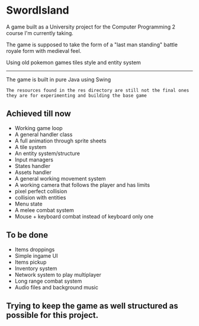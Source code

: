 # SwordIsland

A game built as a University project for the Computer Programming 2 course I'm currently taking.

The game is supposed to take the form of a "last man standing" battle royale form with medieval feel.

Using old pokemon games tiles style and entity system

___

The game is built in pure Java using Swing

```
The resources found in the res directory are still not the final ones they are for experimenting and building the base game
```
## Achieved till now
* Working game loop
* A general handler class
* A full animation through sprite sheets
* A tile system
* An entity system/structure
* Input managers
* States handler
* Assets handler
* A general working movement system
* A working camera that follows the player and has limits
* pixel perfect collision
* collision with entities
* Menu state
* A melee combat system
* Mouse + keyboard combat instead of keyboard only one

## To be done
* Items droppings
* Simple ingame UI
* Items pickup
* Inventory system
* Network system to play multiplayer
* Long range combat system
* Audio files and background music

## Trying to keep the game as well structured as possible for this project.
